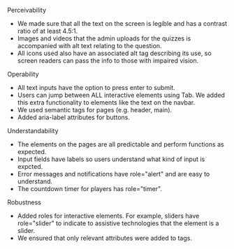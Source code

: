 Perceivability
- We made sure that all the text on the screen is legible and has a contrast ratio of at least 4.5:1.
- Images and videos that the admin uploads for the quizzes is accompanied with alt text relating to the question.
- All icons used also have an associated alt tag describing its use, so screen readers can pass the info to those with impaired vision.

Operability
- All text inputs have the option to press enter to submit.
- Users can jump between ALL interactive elements using Tab. We added this extra functionality to elements like the text on the navbar.
- We used semantic tags for pages (e.g. header, main).
- Added aria-label attributes for buttons.

Understandability
- The elements on the pages are all predictable and perform functions as expected.
- Input fields have labels so users understand what kind of input is expcted.
- Error messages and notifications have role="alert" and are easy to understand.
- The countdown timer for players has role="timer".

Robustness
- Added roles for interactive elements. For example, sliders have role="slider" to indicate to assistive technologies that the element is a slider.
- We ensured that only relevant attributes were added to tags.

